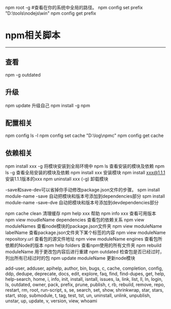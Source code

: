 
npm root -g     #查看在你的系统中全局的路径。
npm config set prefix "D:\tools\nodejs\win"
npm config get prefix

# npm相关脚本
---
## 查看
npm -g outdated

## 升级
npm update <name>
升级自己
npm install -g npm

## 配置相关
npm config ls -l
npm config set cache "D:\\log\\npmc"
npm config get cache

## 依赖相关
npm install xxx -g 将模块安装到全局环境中
npm ls 查看安装的模块及依赖
npm ls -g 查看全局安装的模块及依赖
npm install xxx         安装模块
npm install xxx@1.1.1   安装1.1.1版本的xxx
npm uninstall xxx  (-g) 卸载模块

-save和save-dev可以省掉你手动修改package.json文件的步骤。
spm install module-name -save 自动把模块和版本号添加到dependencies部分
spm install module-name -save-dve 自动把模块和版本号添加到devdependencies部分



npm cache clean         清理缓存
npm help xxx            帮助
npm info xxx 		查看可用版本	
npm view moudleName dependencies  查看包的依赖关系
npm view moduleNames              查看node模块的package.json文件夹
npm view moduleName labelName     查看package.json文件夹下某个标签的内容
npm view moduleName repository.url  查看包的源文件地址
npm view moduleName engines       查看包所依赖的Node的版本
npm help folders                  查看npm使用的所有文件夹
npm rebuild moduleName            用于更改包内容后进行重建
npm outdated                      检查包是否已经过时，列出所有已经过时的包
npm update moduleName             更新node模块

add-user, adduser, apihelp, author, bin, bugs, c, cache,
completion, config, ddp, dedupe, deprecate, docs, edit,
explore, faq, find, find-dupes, get, help, help-search,
home, i, info, init, install, isntall, issues, la, link,
list, ll, ln, login, ls, outdated, owner, pack, prefix,
prune, publish, r, rb, rebuild, remove, repo, restart, rm,
root, run-script, s, se, search, set, show, shrinkwrap,
star, stars, start, stop, submodule, t, tag, test, tst, un,
uninstall, unlink, unpublish, unstar, up, update, v,
version, view, whoami


